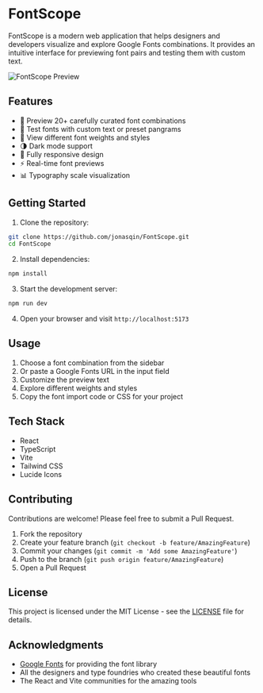 # FontScope

FontScope is a modern web application that helps designers and developers visualize and explore Google Fonts combinations. It provides an intuitive interface for previewing font pairs and testing them with custom text.

![FontScope Preview](https://images.pexels.com/photos/5412270/pexels-photo-5412270.jpeg?auto=compress&cs=tinysrgb&w=1260&h=750&dpr=2)

## Features

- 🎨 Preview 20+ carefully curated font combinations
- 📝 Test fonts with custom text or preset pangrams
- 🎯 View different font weights and styles
- 🌗 Dark mode support
- 📱 Fully responsive design
- ⚡ Real-time font previews
- 📊 Typography scale visualization

## Getting Started

1. Clone the repository:
```bash
git clone https://github.com/jonasqin/FontScope.git
cd FontScope
```

2. Install dependencies:
```bash
npm install
```

3. Start the development server:
```bash
npm run dev
```

4. Open your browser and visit `http://localhost:5173`

## Usage

1. Choose a font combination from the sidebar
2. Or paste a Google Fonts URL in the input field
3. Customize the preview text
4. Explore different weights and styles
5. Copy the font import code or CSS for your project

## Tech Stack

- React
- TypeScript
- Vite
- Tailwind CSS
- Lucide Icons

## Contributing

Contributions are welcome! Please feel free to submit a Pull Request.

1. Fork the repository
2. Create your feature branch (`git checkout -b feature/AmazingFeature`)
3. Commit your changes (`git commit -m 'Add some AmazingFeature'`)
4. Push to the branch (`git push origin feature/AmazingFeature`)
5. Open a Pull Request

## License

This project is licensed under the MIT License - see the [LICENSE](LICENSE) file for details.

## Acknowledgments

- [Google Fonts](https://fonts.google.com/) for providing the font library
- All the designers and type foundries who created these beautiful fonts
- The React and Vite communities for the amazing tools